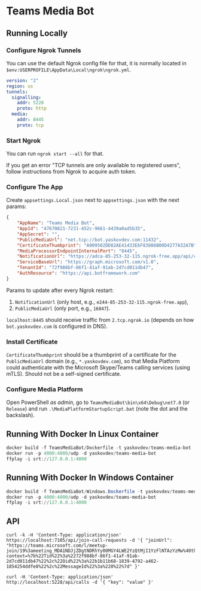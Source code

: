 # Teams Media Bot

## Running Locally

### Configure Ngrok Tunnels

You can use the default Ngrok config file for that, it is normally located
in `$env:USERPROFILE\AppData\Local\ngrok\ngrok.yml`.

```yaml
version: "2"
region: us
tunnels:
  signalling:
    addr: 5228
    proto: http
  media:
    addr: 8445
    proto: tcp
```

### Start Ngrok

You can run `ngrok start --all` for that.

If you get an error "TCP tunnels are only available to registered users", follow instructions from Ngrok to acquire auth
token.

### Configure The App

Create `appsettings.Local.json` next to `appsettings.json` with the next params:

```json
{
    "AppName": "Teams Media Bot",
    "AppId": "47670821-7231-452c-9661-4439a0ad5b35",
    "AppSecret": "",
    "PublicMediaUrl": "net.tcp://bot.yaskovdev.com:11432",
    "CertificateThumbprint": "A909502DD82AE41433E6F83886B00D4277A32A7B",
    "MediaProcessorEndpointInternalPort": "8445",
    "NotificationUrl": "https://adca-85-253-32-115.ngrok-free.app/api/calls",
    "ServiceBaseUrl": "https://graph.microsoft.com/v1.0",
    "TenantId": "72f988bf-86f1-41af-91ab-2d7cd011db47",
    "AuthResource": "https://api.botframework.com"
}
```

Params to update after every Ngrok restart:

1. `NotificationUrl` (only host, e.g., `e244-85-253-32-115.ngrok-free.app`),
2. `PublicMediaUrl` (only port, e.g., `16847`).

`localhost:8445` should receive traffic from `2.tcp.ngrok.io` (depends on how `bot.yaskovdev.com` is
configured in DNS).

### Install Certificate

`CertificateThumbprint` should be a thumbprint of a certificate for the `PublicMediaUrl` domain (e.g., `*.yaskovdev.com`),
so that Media Platform could authenticate with the Microsoft Skype/Teams calling services (using mTLS). Should not be a
self-signed certificate.

### Configure Media Platform

Open PowerShell *as admin*, go to `TeamsMediaBot\bin\x64\Debug\net7.0` (or `Release`) and
run `.\MediaPlatformStartupScript.bat` (note the dot and the backslash).

## Running With Docker In Linux Container

```powershell
docker build -f TeamsMediaBot/Dockerfile -t yaskovdev/teams-media-bot .
docker run -p 4000:4000/udp -d yaskovdev/teams-media-bot
ffplay -i srt://127.0.0.1:4000
```

## Running With Docker In Windows Container

```powershell
docker build -f TeamsMediaBot/Windows.Dockerfile -t yaskovdev/teams-media-bot .
docker run -p 4000:4000/udp -d yaskovdev/teams-media-bot
ffplay -i srt://127.0.0.1:4000
```

## API

```shell
curl -k -H 'Content-Type: application/json' https://localhost:7105/api/join-call-requests -d '{ "joinUrl": "https://teams.microsoft.com/l/meetup-join/19%3ameeting_MDA1NDJjZDgtNDRhYy00MGY4LWE2YzQtMjI1YzFlNTAzYzMw%40thread.v2/0?context=%7b%22Tid%22%3a%2272f988bf-86f1-41af-91ab-2d7cd011db47%22%2c%22Oid%22%3a%22b1b11b68-1839-4792-a462-1854254ddfe8%22%2c%22MessageId%22%3a%220%22%7d" }'
```

```shell
curl -H 'Content-Type: application/json' http://localhost:5228/api/calls -d '{ "key": "value" }'
```
